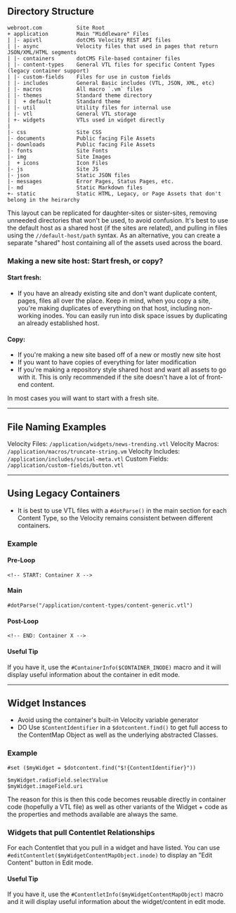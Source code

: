 ## Directory Structure

```
webroot.com           Site Root
+ application         Main "Middleware" Files
| |- apivtl           dotCMS Velocity REST API files
| |- async            Velocity files that used in pages that return JSON/XML/HTML segments
| |- containers       dotCMS File-based container files
| |- content-types    General VTL files for specific Content Types (legacy container support)
| |- custom-fields    Files for use in custom fields
| |- includes         General Basic includes (VTL, JSON, XML, etc)
| |- macros           All macro `.vm` files
| |- themes           Standard theme directory
| |  + default        Standard theme
| |- util             Utility files for internal use
| |- vtl              General VTL storage
| +- widgets          VTLs used in widget directly
|                     
|- css                Site CSS
|- documents          Public facing File Assets
|- downloads          Public facing File Assets
|- fonts              Site Fonts
|- img                Site Images
|  + icons            Icon Files
|- js                 Site JS
|- json               Static JSON files
|- messages           Error Pages, Status Pages, etc.
|- md                 Static Markdown files
+- static             Static HTML, Legacy, or Page Assets that don't belong in the heirarchy
```

This layout can be replicated for daughter-sites or sister-sites, removing unneeded directories that won't be used, to avoid confusion. It's best to use the default host as a shared host (if the sites are related), and pulling in files using the `//default-host/path` syntax. As an alternative, you can create a separate "shared" host containing all of the assets used across the board. 

### Making a new site host: Start fresh, or copy?

#### Start fresh:

- If you have an already existing site and don't want duplicate content, pages, files all over the place. Keep in mind, when you copy a site, you're making duplicates of everything on that host, including non-working inodes. You can easily run into disk space issues by duplicating an already established host.

#### Copy:

- If you're making a new site based off of a new or mostly new site host
- If you want to have copies of everything for later modification
- If you're making a repository style shared host and want all assets to go with it. This is only recommended if the site doesn't have a lot of front-end content.

In most cases you will want to start with a fresh site.

---

## File Naming Examples

Velocity Files: `/application/widgets/news-trending.vtl`
Velocity Macros: `/application/macros/truncate-string.vm`
Velocity Includes: `/application/includes/social-meta.vtl`
Custom Fields: `/application/custom-fields/button.vtl`

---

## Using Legacy Containers

- It is best to use VTL files with a `#dotParse()` in the main section for each Content Type, so the Velocity remains consistent between different containers.

### Example

#### Pre-Loop

```
<!-- START: Container X -->
```

#### Main

```
#dotParse("/application/content-types/content-generic.vtl")

```

#### Post-Loop

```
<!-- END: Container X -->
```

#### Useful Tip

If you have it, use the `#ContainerInfo($CONTAINER_INODE)` macro and it will display useful information about the container in edit mode.

---

## Widget Instances

- Avoid using the container's built-in Velocity variable generator
- DO Use `$ContentIdentifier` in a `$dotcontent.find()` to get full access to the ContentMap Object as well as the underlying abstracted Classes.

### Example
```
#set ($myWidget = $dotcontent.find("$!{ContentIdentifier}"))

$myWidget.radioField.selectValue
$myWidget.imageField.uri
```

The reason for this is then this code becomes reusable directly in container code (hopefully a VTL file) as well as other variants of the Widget + code as the properties and methods available are always the same.

### Widgets that pull Contentlet Relationships

For each Contentlet that you pull in a widget and have listed. You can use `#editContentlet($myWidgetContentMapObject.inode)` to display an "Edit Content" button in Edit mode.


#### Useful Tip

If you have it, use the `#ContentletInfo($myWidgetContentMapObject)` macro and it will display useful information about the widget/content in edit mode.